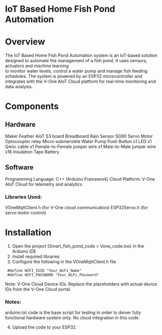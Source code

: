 # IoT Based Home Fish Pond Automation

 # Overview
 The IoT Based Home Fish Pond Automation system is an IoT-based solution designed to automate the management of a fish pond. It uses sensors, actuators and machine learning   
 to monitor water levels, control a water pump and manage fish feeding schedules. The system is powered by an ESP32 microcontroller and integrates with the V-One 
 AIoT Cloud platform for real-time monitoring and data analysis.


# Components
 ## Hardware
Maker Feather AIoT S3 board
Breadboard
Rain Sensor
SG90 Servo Motor
Optocoupler relay
Micro-submersible Water Pump
Push Button x1
LED x1
Qwiic cable x1
Female-to-Female jumper wire x1
Male-to-Male jumper wire x16
Insulation Tape
Battery


 ## Software
Programming Language: C++ (Arduino Framework)
Cloud Platform: V-One AIoT Cloud for telemetry and analytics

 ### Libraries Used:
VOneMqttClient.h (for V-One cloud communication)
ESP32Servo.h (for servo motor control)


# Installation
 1. Open the project {Smart_fish_pond_code > Vone_code.ino} in the Arduino IDE
 2. Install required libraries
 3. Configure the following in the VOneMqttClient.h file
 ```
  #define WIFI_SSID "Your_WiFi_Name"
  #define WIFI_PASSWORD "Your_WiFi_Password"
 ```
Note:
 V-One Cloud Device IDs: Replace the placeholders with actual device IDs from the V-One Cloud portal.


### Notes:

  arduino.txt code is the base script for testing in order to deiver fully functional hardware system only. No cloud integration in this code.

4. Upload the code to your ESP32.




